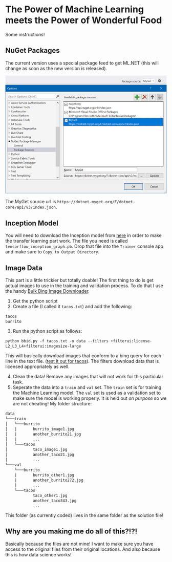 # The Power of Machine Learning meets the Power of Wonderful Food
Some instructions!

## NuGet Packages
The current version uses a special package feed to get ML.NET (this will change as soon as the new version is released).

![NuGet Package Sources](nugetsource.png "NuGet Package Sources")

The MyGet source url is `https://dotnet.myget.org/F/dotnet-core/api/v3/index.json`.

## Inception Model
You will need to download the Inception model from [here](https://storage.googleapis.com/download.tensorflow.org/models/inception5h.zip) in order to make the transfer learning part work. The file you need is called `tensorflow_inception_graph.pb`. Drop that file into the `Trainer` console app and make sure to `Copy to Output Directory`.

## Image Data
This part is a little trickier but totally doable! The first thing to do is get actual images to use in the training and validation process. To do that I use the handy [Bulk Bing Image Downloader](https://github.com/ostrolucky/Bulk-Bing-Image-downloader).

1. Get the python script
2. Create a file (I called it `tacos.txt`) and add the following:
```
tacos
burrito
```
3. Run the python script as follows:
```
python bbid.py -f tacos.txt -o data --filters +filterui:license-L2_L3_L4+filterui:imagesize-large
```
This will basically download images that conform to a bing query for each line in the text file. ([test it out for tacos](https://www.bing.com/images/search?&q=tacos&qft=+filterui:license-L2_L3_L4+filterui:imagesize-large)). The filters download data that is licensed appropriately as well.

4. Clean the data! Remove any images that will not work for this particular task.
5. Seperate the data into a `train` and `val` set. The `train` set is for training the Machine Learning model. The `val` set is used as a validation set to make sure the model is working properly. It is held out _on purpose_ so we are not cheating! My folder structure:

```
data
└───train
│   └───burrito
│   |       burrito_image1.jpg
│   |       another_burrito21.jpg
│   |       ...
│   └───tacos
│           taco_image1.jpg
│           another_taco21.jpg
│           ...
└───val
    └───burrito
    |       burrito_other1.jpg
    |       another_burrito272.jpg
    |       ...
    └───tacos
            taco_other1.jpg
            another_taco343.jpg
            ...
```
This folder (as currently coded) lives in the same folder as the solution file!

## Why are you making me do all of this?!?!
Basically because the files are not mine! I want to make sure you have access to the original files from their original locations. And also because this is how data science works!